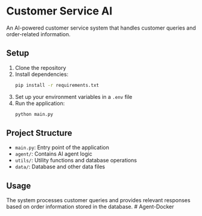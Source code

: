# Customer Service AI

An AI-powered customer service system that handles customer queries and order-related information.

## Setup

1. Clone the repository
2. Install dependencies:
   ```bash
   pip install -r requirements.txt
   ```
3. Set up your environment variables in a `.env` file
4. Run the application:
   ```bash
   python main.py
   ```

## Project Structure

- `main.py`: Entry point of the application
- `agent/`: Contains AI agent logic
- `utils/`: Utility functions and database operations
- `data/`: Database and other data files

## Usage

The system processes customer queries and provides relevant responses based on order information stored in the database. # Agent-Docker
